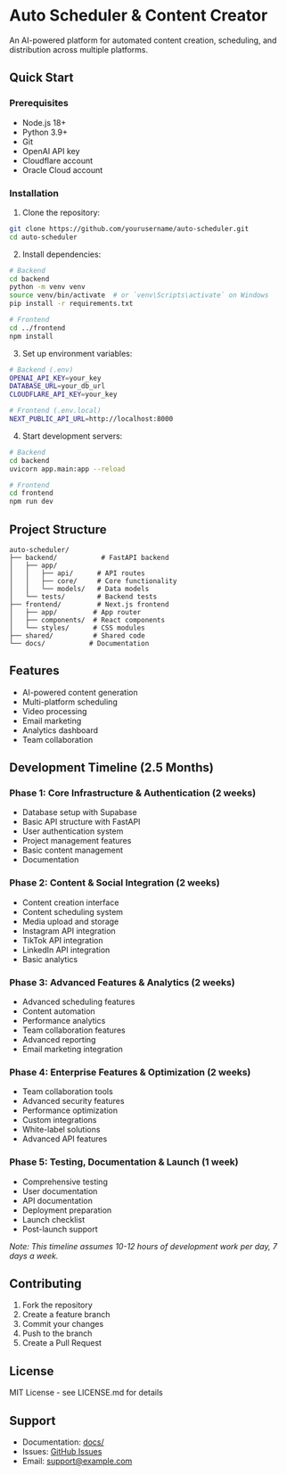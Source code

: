 # Auto Scheduler & Content Creator

An AI-powered platform for automated content creation, scheduling, and distribution across multiple platforms.

## Quick Start

### Prerequisites
- Node.js 18+
- Python 3.9+
- Git
- OpenAI API key
- Cloudflare account
- Oracle Cloud account

### Installation
1. Clone the repository:
```bash
git clone https://github.com/yourusername/auto-scheduler.git
cd auto-scheduler
```

2. Install dependencies:
```bash
# Backend
cd backend
python -m venv venv
source venv/bin/activate  # or `venv\Scripts\activate` on Windows
pip install -r requirements.txt

# Frontend
cd ../frontend
npm install
```

3. Set up environment variables:
```bash
# Backend (.env)
OPENAI_API_KEY=your_key
DATABASE_URL=your_db_url
CLOUDFLARE_API_KEY=your_key

# Frontend (.env.local)
NEXT_PUBLIC_API_URL=http://localhost:8000
```

4. Start development servers:
```bash
# Backend
cd backend
uvicorn app.main:app --reload

# Frontend
cd frontend
npm run dev
```

## Project Structure
```
auto-scheduler/
├── backend/           # FastAPI backend
│   ├── app/
│   │   ├── api/      # API routes
│   │   ├── core/     # Core functionality
│   │   └── models/   # Data models
│   └── tests/        # Backend tests
├── frontend/         # Next.js frontend
│   ├── app/         # App router
│   ├── components/  # React components
│   └── styles/      # CSS modules
├── shared/          # Shared code
└── docs/           # Documentation
```

## Features
- AI-powered content generation
- Multi-platform scheduling
- Video processing
- Email marketing
- Analytics dashboard
- Team collaboration

## Development Timeline (2.5 Months)

### Phase 1: Core Infrastructure & Authentication (2 weeks)
- Database setup with Supabase
- Basic API structure with FastAPI
- User authentication system
- Project management features
- Basic content management
- Documentation

### Phase 2: Content & Social Integration (2 weeks)
- Content creation interface
- Content scheduling system
- Media upload and storage
- Instagram API integration
- TikTok API integration
- LinkedIn API integration
- Basic analytics

### Phase 3: Advanced Features & Analytics (2 weeks)
- Advanced scheduling features
- Content automation
- Performance analytics
- Team collaboration features
- Advanced reporting
- Email marketing integration

### Phase 4: Enterprise Features & Optimization (2 weeks)
- Team collaboration tools
- Advanced security features
- Performance optimization
- Custom integrations
- White-label solutions
- Advanced API features

### Phase 5: Testing, Documentation & Launch (1 week)
- Comprehensive testing
- User documentation
- API documentation
- Deployment preparation
- Launch checklist
- Post-launch support

*Note: This timeline assumes 10-12 hours of development work per day, 7 days a week.*

## Contributing
1. Fork the repository
2. Create a feature branch
3. Commit your changes
4. Push to the branch
5. Create a Pull Request

## License
MIT License - see LICENSE.md for details

## Support
- Documentation: [docs/](docs/)
- Issues: [GitHub Issues](https://github.com/yourusername/auto-scheduler/issues)
- Email: support@example.com 